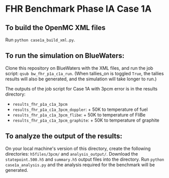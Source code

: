 # FHR Benchmark Phase IA Case 1A 

## To build the OpenMC XML files
Run `python case1a_build_xml.py`. 

## To run the simulation on BlueWaters:
Clone this repository on BlueWaters with the XML files, 
and run the job script: `qsub bw_fhr_p1a_c1a_run`. (When tallies_on is toggled `True`, the 
tallies results will also be generated, and the simulation will take longer to run.)

The outputs of the job script for Case 1A with 3pcm error is in the results directory: 
- `results_fhr_p1a_c1a_3pcm` 
- `results_fhr_p1a_c1a_3pcm_doppler`: + 50K to temperature of fuel 
- `results_fhr_p1a_c1a_3pcm_flibe`: + 50K to temperature of FliBe 
- `results_fhr_p1a_c1a_3pcm_graphite`: + 50K to temperature of graphite  

## To analyze the output of the results:
On your local machine's version of this directory, create the 
following directories: `h5files/3pcm/` and `analysis_output/`. Download the `statepoint.500.h5` and 
`summary.h5` output files into the directory. Run `python case1a_analysis.py` and the analysis
required for the benchmark will be generated. 
